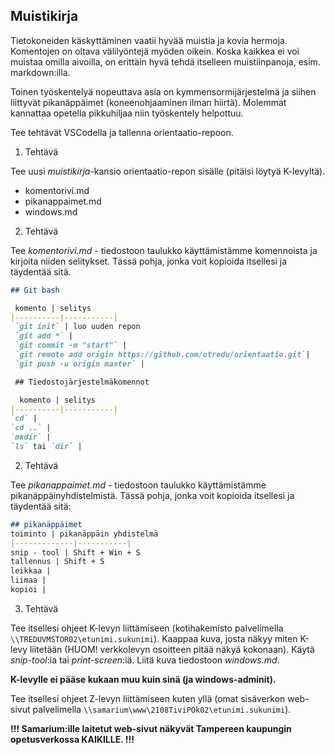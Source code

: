 ## Muistikirja

Tietokoneiden käskyttäminen vaatii hyvää muistia ja kovia hermoja. Komentojen on oltava välilyöntejä myöden oikein. Koska kaikkea ei voi muistaa omilla aivoilla, on erittäin hyvä tehdä itselleen muistiinpanoja, esim. markdown:illa.

Toinen työskentelyä nopeuttava asia on kymmensormijärjestelmä ja siihen liittyvät pikanäppäimet (koneenohjaaminen ilman hiirtä). Molemmat kannattaa opetella pikkuhiljaa niin työskentely helpottuu.

Tee tehtävät VSCodella ja tallenna orientaatio-repoon.

1. Tehtävä

Tee uusi *muistikirja*-kansio orientaatio-repon sisälle (pitäisi löytyä K-levyltä).

- komentorivi.md
- pikanappaimet.md
- windows.md

2. Tehtävä

Tee *komentorivi.md* - tiedostoon taulukko käyttämistämme komennoista ja kirjoita niiden selitykset. Tässä pohja, jonka voit kopioida itsellesi ja täydentää sitä.

```md
## Git bash

 komento | selitys 
|----------|-----------|
 `git init` | luo uuden repon 
 `git add *` |
 `git commit -m "start"` |
 `git remote add origin https://github.com/otredu/orientaatio.git`| 
 `git push -u origin master` | 

 ## Tiedostojärjestelmäkomennot

  komento | selitys 
|----------|-----------|
`cd` | 
`cd ..` |
`mkdir` |
`ls` tai `dir` | 
```

2. Tehtävä

Tee *pikanappaimet.md* - tiedostoon taulukko käyttämistämme pikanäppäinyhdistelmistä. Tässä pohja, jonka voit kopioida itsellesi ja täydentää sitä:

```md
## pikanäppäimet
toiminto | pikanäppäin yhdistelmä
|-------------|-----------|
snip - tool | Shift + Win + S 
tallennus | Shift + S 
leikkaa | 
liimaa | 
kopioi |

```

3. Tehtävä

Tee itsellesi ohjeet K-levyn liittämiseen (kotihakemisto palvelimella `\\TREDUVMSTOR02\etunimi.sukunimi`). Kaappaa kuva, josta näkyy miten K-levy liitetään (HUOM! verkkolevyn osoitteen pitää näkyä kokonaan). Käytä *snip-tool*:ia tai *print-screen*:iä. Liitä kuva tiedostoon *windows.md*.

**K-levylle ei pääse kukaan muu kuin sinä (ja windows-adminit).**

Tee itsellesi ohjeet Z-levyn liittämiseen kuten yllä (omat sisäverkon web-sivut palvelimella `\\samarium\www\2108TiviPOk02\etunimi.sukunimi`).

**!!! Samarium:ille laitetut web-sivut näkyvät Tampereen kaupungin opetusverkossa KAIKILLE. !!!**
